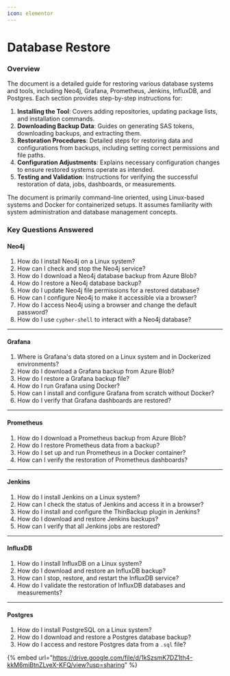 ```yaml
---
icon: elementor
---
```


# Database Restore

### Overview

The document is a detailed guide for restoring various database systems and tools, including Neo4j, Grafana, Prometheus, Jenkins, InfluxDB, and Postgres. Each section provides step-by-step instructions for:

1. **Installing the Tool**: Covers adding repositories, updating package lists, and installation commands.
2. **Downloading Backup Data**: Guides on generating SAS tokens, downloading backups, and extracting them.
3. **Restoration Procedures**: Detailed steps for restoring data and configurations from backups, including setting correct permissions and file paths.
4. **Configuration Adjustments**: Explains necessary configuration changes to ensure restored systems operate as intended.
5. **Testing and Validation**: Instructions for verifying the successful restoration of data, jobs, dashboards, or measurements.

The document is primarily command-line oriented, using Linux-based systems and Docker for containerized setups. It assumes familiarity with system administration and database management concepts.

### Key Questions Answered

#### **Neo4j**

1. How do I install Neo4j on a Linux system?
2. How can I check and stop the Neo4j service?
3. How do I download a Neo4j database backup from Azure Blob?
4. How do I restore a Neo4j database backup?
5. How do I update Neo4j file permissions for a restored database?
6. How can I configure Neo4j to make it accessible via a browser?
7. How do I access Neo4j using a browser and change the default password?
8. How do I use `cypher-shell` to interact with a Neo4j database?

***

#### **Grafana**

1. Where is Grafana's data stored on a Linux system and in Dockerized environments?
2. How do I download a Grafana backup from Azure Blob?
3. How do I restore a Grafana backup file?
4. How do I run Grafana using Docker?
5. How can I install and configure Grafana from scratch without Docker?
6. How do I verify that Grafana dashboards are restored?

***

#### **Prometheus**

1. How do I download a Prometheus backup from Azure Blob?
2. How do I restore Prometheus data from a backup?
3. How do I set up and run Prometheus in a Docker container?
4. How can I verify the restoration of Prometheus dashboards?

***

#### **Jenkins**

1. How do I install Jenkins on a Linux system?
2. How can I check the status of Jenkins and access it in a browser?
3. How do I install and configure the ThinBackup plugin in Jenkins?
4. How do I download and restore Jenkins backups?
5. How can I verify that all Jenkins jobs are restored?

***

#### **InfluxDB**

1. How do I install InfluxDB on a Linux system?
2. How do I download and restore an InfluxDB backup?
3. How can I stop, restore, and restart the InfluxDB service?
4. How do I validate the restoration of InfluxDB databases and measurements?

***

#### **Postgres**

1. How do I install PostgreSQL on a Linux system?
2. How do I download and restore a Postgres database backup?
3. How do I access and restore Postgres data from a `.sql` file?

{% embed url="https://drive.google.com/file/d/1kSzsmK7DZ1th4-kkM6miBtnZLveX-KFQ/view?usp=sharing" %}
